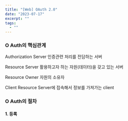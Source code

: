 ```yaml
---
title: "[Web] OAuth 2.0"
date: "2023-07-17"
excerpt: ""
tags:
  - ""
---
```


### O Auth의 핵심관계

Authorization Server
인증관련 처리를 전담하는 서버

Resource Server
활용하고자 하는 자원(데이터)을 갖고 있는 서버

Resource Owner
자원의 소유자

Client
Resource Server에 접속해서 정보를 가져가는 client

### O Auth의 절차

#### 1. 등록
